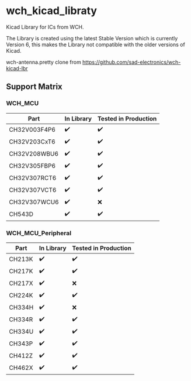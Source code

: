 # wch_kicad_libraty
Kicad Library for ICs from WCH.



The Library is created using the latest Stable Version which is currently Version 6, this makes the Library not compatible with the older versions of Kicad.



wch-antenna.pretty clone from https://github.com/sad-electronics/wch-kicad-lbr  

## Support Matrix

### WCH_MCU

| Part         | In Library         | Tested in Production |
| ------------ | ------------------ | -------------------- |
| CH32V003F4P6 | :heavy_check_mark: | :heavy_check_mark:   |
| CH32V203CxT6 | :heavy_check_mark: | :heavy_check_mark:   |
| CH32V208WBU6 | :heavy_check_mark: | :heavy_check_mark:   |
| CH32V305FBP6 | :heavy_check_mark: | :heavy_check_mark:   |
| CH32V307RCT6 | :heavy_check_mark: | :heavy_check_mark:   |
| CH32V307VCT6 | :heavy_check_mark: | :heavy_check_mark:   |
| CH32V307WCU6 | :heavy_check_mark: | :x:                  |
| CH543D       | :heavy_check_mark: | :heavy_check_mark:   |

### WCH_MCU_Peripheral
| Part   | In Library         | Tested in Production |
| ------ | ------------------ | -------------------- |
| CH213K | :heavy_check_mark: | :heavy_check_mark:   |
| CH217K | :heavy_check_mark: | :heavy_check_mark:   |
| CH217X | :heavy_check_mark: | :x:                  |
| CH224K | :heavy_check_mark: | :heavy_check_mark:   |
| CH334H | :heavy_check_mark: | :x:                  |
| CH334R | :heavy_check_mark: | :heavy_check_mark:   |
| CH334U | :heavy_check_mark: | :heavy_check_mark:   |
| CH343P | :heavy_check_mark: | :heavy_check_mark:   |
| CH412Z | :heavy_check_mark: | :heavy_check_mark:   |
| CH462X | :heavy_check_mark: | :heavy_check_mark:   |